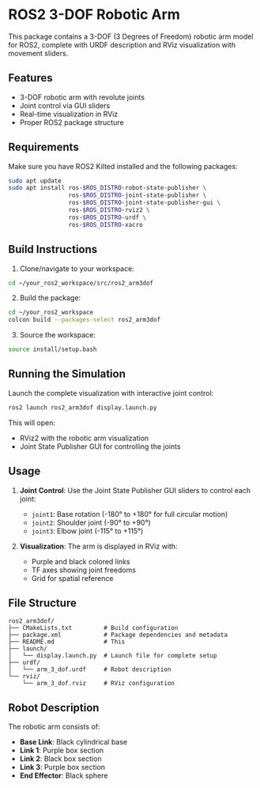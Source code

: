 # ROS2 3-DOF Robotic Arm

This package contains a 3-DOF (3 Degrees of Freedom) robotic arm model for ROS2, complete with URDF description and RViz visualization with movement sliders. 

## Features

- 3-DOF robotic arm with revolute joints
- Joint control via GUI sliders
- Real-time visualization in RViz
- Proper ROS2 package structure

## Requirements

Make sure you have ROS2 Kilted installed and the following packages:

```bash
sudo apt update
sudo apt install ros-$ROS_DISTRO-robot-state-publisher \
                 ros-$ROS_DISTRO-joint-state-publisher \
                 ros-$ROS_DISTRO-joint-state-publisher-gui \
                 ros-$ROS_DISTRO-rviz2 \
                 ros-$ROS_DISTRO-urdf \
                 ros-$ROS_DISTRO-xacro
```

## Build Instructions

1. Clone/navigate to your workspace:
```bash
cd ~/your_ros2_workspace/src/ros2_arm3dof
```

2. Build the package:
```bash
cd ~/your_ros2_workspace
colcon build --packages-select ros2_arm3dof
```

3. Source the workspace:
```bash
source install/setup.bash
```

## Running the Simulation

Launch the complete visualization with interactive joint control:

```bash
ros2 launch ros2_arm3dof display.launch.py
```

This will open:
- RViz2 with the robotic arm visualization
- Joint State Publisher GUI for controlling the joints

## Usage

1. **Joint Control**: Use the Joint State Publisher GUI sliders to control each joint:
   - `joint1`: Base rotation (-180° to +180° for full circular motion)
   - `joint2`: Shoulder joint (-90° to +90°) 
   - `joint3`: Elbow joint (-115° to +115°)

2. **Visualization**: The arm is displayed in RViz with:
   - Purple and black colored links
   - TF axes showing joint freedoms
   - Grid for spatial reference

## File Structure

```
ros2_arm3dof/
├── CMakeLists.txt         # Build configuration
├── package.xml            # Package dependencies and metadata
├── README.md              # This
├── launch/
│   └── display.launch.py  # Launch file for complete setup
├── urdf/
│   └── arm_3_dof.urdf     # Robot description
└── rviz/
    └── arm_3_dof.rviz     # RViz configuration
```

## Robot Description

The robotic arm consists of:
- **Base Link**: Black cylindrical base 
- **Link 1**: Purple box section 
- **Link 2**: Black box section 
- **Link 3**: Purple box section
- **End Effector**: Black sphere 
